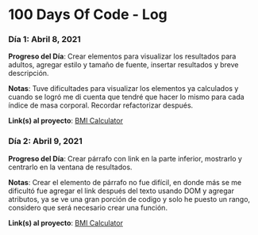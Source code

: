 # 100 Days Of Code - Log

### Día 1: Abril 8, 2021

**Progreso del Día**: Crear elementos para visualizar los resultados para adultos, agregar estilo y tamaño de fuente, insertar resultados y breve descripción.

**Notas**: Tuve dificultades para visualizar los elementos ya calculados y cuando se logró me di cuenta que tendré que hacer lo mismo para cada índice de masa corporal. Recordar refactorizar después.

**Link(s) al proyecto**: [BMI Calculator](https://github.com/MaestroErrante/BMI-Calculator)

### Día 2: Abril 9, 2021

**Progreso del Día**: Crear párrafo con link en la parte inferior, mostrarlo y centrarlo en la ventana de resultados.

**Notas**: Crear el elemento de párrafo no fue difícil, en donde más se me dificultó fue agregar el link después del texto usando DOM y agregar atributos, ya se ve una gran porción de codigo y solo he puesto un rango, considero que será necesario crear una función.

**Link(s) al proyecto**: [BMI Calculator](https://github.com/MaestroErrante/BMI-Calculator)
